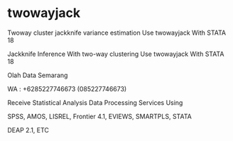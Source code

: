 # twowayjack
Twoway cluster jackknife variance estimation Use twowayjack With STATA 18

Jackknife Inference With two-way clustering Use twowayjack With STATA 18

Olah Data Semarang

WA : +6285227746673 (085227746673)

Receive Statistical Analysis Data Processing Services Using

SPSS, AMOS, LISREL, Frontier 4.1, EVIEWS, SMARTPLS, STATA

DEAP 2.1, ETC
